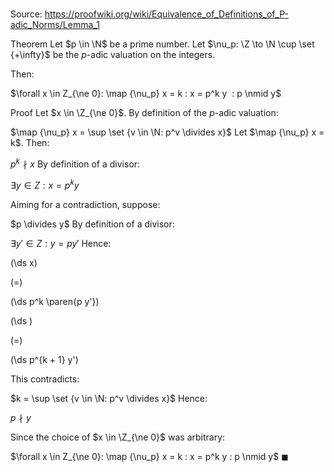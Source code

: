 # 

Source: https://proofwiki.org/wiki/Equivalence_of_Definitions_of_P-adic_Norms/Lemma_1

Theorem
Let $p \in \N$ be a prime number.
Let $\nu_p: \Z \to \N \cup \set {+\infty}$ be the $p$-adic valuation on the integers.

Then:

$\forall x \in Z_{\ne 0}: \map {\nu_p} x = k : x = p^k y  : p \nmid y$


Proof
Let $x \in \Z_{\ne 0}$.
By definition of the $p$-adic valuation:

$\map {\nu_p} x = \sup \set {v \in \N: p^v \divides x}$
Let $\map {\nu_p} x = k$.
Then:

$p^k \nmid x$
By definition of a divisor:

$\exists y \in Z : x = p^k y$

Aiming for a contradiction, suppose:

$p \divides y$
By definition of a divisor:

$\exists y' \in Z : y = p y'$
Hence:














\(\ds x\)

\(=\)







\(\ds p^k \paren{p y'}\)




















\(\ds \)

\(=\)







\(\ds p^{k + 1} y'\)









This contradicts:

$k = \sup \set {v \in \N: p^v \divides x}$
Hence:

$p \nmid y$

Since the choice of $x \in \Z_{\ne 0}$ was arbitrary:

$\forall x \in Z_{\ne 0}: \map {\nu_p} x = k : x = p^k y : p \nmid y$
$\blacksquare$





